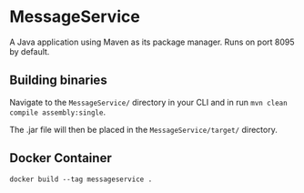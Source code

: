 # MessageService

A Java application using Maven as its package manager.
Runs on port 8095 by default.

## Building binaries

Navigate to the ``MessageService/`` directory in your CLI and in run ``mvn clean compile assembly:single``.

The .jar file will then be placed in the ``MessageService/target/`` directory.

## Docker Container

``docker build --tag messageservice .``
